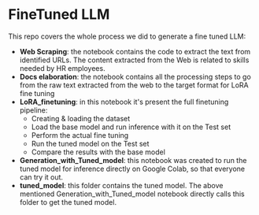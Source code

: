 # FineTuned LLM

This repo covers the whole process we did to generate a fine tuned LLM:
- **Web Scraping**: the notebook contains the code to extract the text from identified URLs. The content extracted from the Web is related to skills needed by HR employees.
- **Docs elaboration**: the notebook contains all the processing steps to go from the raw text extracted from the web to the target format for LoRA fine tuning
- **LoRA_finetuning**: in this notebook it's present the full finetuning pipeline:
    - Creating & loading the dataset
    - Load the base model and run inference with it on the Test set
    - Perform the actual fine tuning
    - Run the tuned model on the Test set
    - Compare the results with the base model
- **Generation_with_Tuned_model**: this notebook was created to run the tuned model for inference directly on Google Colab, so that everyone can try it out.
- **tuned_model**: this folder contains the tuned model. The above mentioned Generation_with_Tuned_model notebook directly calls this folder to get the tuned model.
